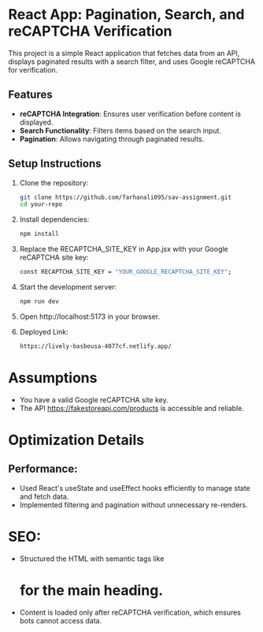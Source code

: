 # React App: Pagination, Search, and reCAPTCHA Verification

This project is a simple React application that fetches data from an API, displays paginated results with a search filter, and uses Google reCAPTCHA for verification.

## **Features**
- **reCAPTCHA Integration**: Ensures user verification before content is displayed.
- **Search Functionality**: Filters items based on the search input.
- **Pagination**: Allows navigating through paginated results.

## **Setup Instructions**

1. Clone the repository:
   ```bash
   git clone https://github.com/farhanali095/sav-assignment.git
   cd your-repo

2. Install dependencies:
   ```bash
   npm install

3. Replace the RECAPTCHA_SITE_KEY in App.jsx with your Google reCAPTCHA site key:
   ```bash
   const RECAPTCHA_SITE_KEY = "YOUR_GOOGLE_RECAPTCHA_SITE_KEY";

4. Start the development server:
   ```bash
   npm run dev

5. Open http://localhost:5173 in your browser.

6. Deployed Link: 
   ```bash
   https://lively-basbousa-4077cf.netlify.app/
   
# Assumptions
- You have a valid Google reCAPTCHA site key.
- The API https://fakestoreapi.com/products is accessible and reliable.
# Optimization Details
## Performance:
- Used React's useState and useEffect hooks efficiently to manage state and fetch data.
- Implemented filtering and pagination without unnecessary re-renders.
# SEO:
- Structured the HTML with semantic tags like <h1> for the main heading.
- Content is loaded only after reCAPTCHA verification, which ensures bots cannot access data.